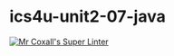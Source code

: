 # ics4u-unit2-07-java

[![Mr Coxall's Super Linter](https://github.com/Aidan-Lalonde-Novales/ics4u-unit2-07-java/workflows/Mr%20Coxall's%20Super%20Linter/badge.svg)](https://github.com/Aidan-Lalonde-Novales/ics4u-unit2-07-java/actions/)

